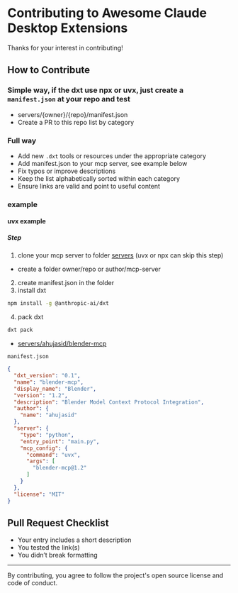 # Contributing to Awesome Claude Desktop Extensions

Thanks for your interest in contributing!

## How to Contribute

### Simple way, if the dxt use npx or uvx, just create a `manifest.json` at your repo and test

- servers/{owner}/{repo}/manifest.json
- Create a PR to this repo list by category

### Full way

- Add new `.dxt` tools or resources under the appropriate category
- Add manifest.json to your mcp server, see example below
- Fix typos or improve descriptions
- Keep the list alphabetically sorted within each category
- Ensure links are valid and point to useful content

### example

#### uvx example

##### Step

1. clone your mcp server to folder [servers](./servers) (uvx or npx can skip this step)
  - create a folder owner/repo or author/mcp-server
2. create manifest.json in the folder
3. install dxt

```sh
npm install -g @anthropic-ai/dxt
```

4. pack dxt

```sh
dxt pack
```

- [servers/ahujasid/blender-mcp](./servers/ahujasid/blender-mcp)

`manifest.json`

```json
{
  "dxt_version": "0.1",
  "name": "blender-mcp",
  "display_name": "Blender",
  "version": "1.2",
  "description": "Blender Model Context Protocol Integration",
  "author": {
    "name": "ahujasid"
  },
  "server": {
    "type": "python",
    "entry_point": "main.py",
    "mcp_config": {
      "command": "uvx",
      "args": [
        "blender-mcp@1.2"
      ]
    }
  },
  "license": "MIT"
}
```

## Pull Request Checklist

- Your entry includes a short description
- You tested the link(s)
- You didn’t break formatting

---

By contributing, you agree to follow the project's open source license and code of conduct.